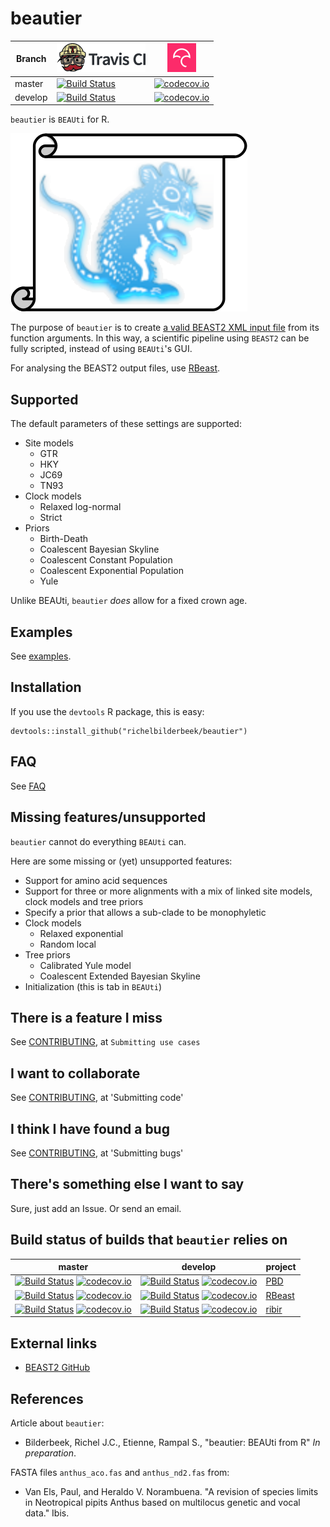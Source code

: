 # beautier

Branch|[![Travis CI logo](pics/TravisCI.png)](https://travis-ci.org)|[![Codecov logo](pics/Codecov.png)](https://www.codecov.io)
---|---|---
master|[![Build Status](https://travis-ci.org/richelbilderbeek/beautier.svg?branch=master)](https://travis-ci.org/richelbilderbeek/beautier)|[![codecov.io](https://codecov.io/github/richelbilderbeek/beautier/coverage.svg?branch=master)](https://codecov.io/github/richelbilderbeek/beautier/branch/master)
develop|[![Build Status](https://travis-ci.org/richelbilderbeek/beautier.svg?branch=develop)](https://travis-ci.org/richelbilderbeek/beautier)|[![codecov.io](https://codecov.io/github/richelbilderbeek/beautier/coverage.svg?branch=develop)](https://codecov.io/github/richelbilderbeek/beautier/branch/develop)

`beautier` is `BEAUti` for R.

![beautier logo](pics/beautier_logo.png)

The purpose of `beautier` is to create 
[a valid BEAST2 XML input file](inst/extdata/2_4.xml)
from its function arguments. In this way, a scientific pipeline using 
`BEAST2` can be fully scripted, instead of using `BEAUti`'s GUI.

For analysing the BEAST2 output files, use [RBeast](https://github.com/beast-dev/RBeast).

## Supported

The default parameters of these settings are supported:

 * Site models
   * GTR
   * HKY
   * JC69
   * TN93
 * Clock models
   * Relaxed log-normal
   * Strict
 * Priors
   * Birth-Death
   * Coalescent Bayesian Skyline
   * Coalescent Constant Population
   * Coalescent Exponential Population
   * Yule

Unlike BEAUti, `beautier` *does* allow for a fixed crown age.

## Examples

See [examples](examples.md).

## Installation

If you use the `devtools` R package, this is easy:

```
devtools::install_github("richelbilderbeek/beautier")
```

## FAQ

See [FAQ](Faq.md)

## Missing features/unsupported

`beautier` cannot do everything `BEAUti` can. 

Here are some missing or (yet) unsupported features:

 * Support for amino acid sequences
 * Support for three or more alignments with a mix of linked site models, clock models and tree priors
 * Specify a prior that allows a sub-clade to be monophyletic 
 * Clock models
   * Relaxed exponential
   * Random local
 * Tree priors
   * Calibrated Yule model
   * Coalescent Extended Bayesian Skyline
 * Initialization (this is tab in `BEAUti`)

## There is a feature I miss

See [CONTRIBUTING](CONTRIBUTING.md), at `Submitting use cases`

## I want to collaborate

See [CONTRIBUTING](CONTRIBUTING.md), at 'Submitting code'

## I think I have found a bug

See [CONTRIBUTING](CONTRIBUTING.md), at 'Submitting bugs' 

## There's something else I want to say

Sure, just add an Issue. Or send an email.

## Build status of builds that `beautier` relies on

master|develop|project
---|---|---
[![Build Status](https://travis-ci.org/rsetienne/PBD.svg?branch=master)](https://travis-ci.org/rsetienne/PBD) [![codecov.io](https://codecov.io/github/rsetienne/PBD/coverage.svg?branch=master)](https://codecov.io/github/rsetienne/PBD?branch=master) | [![Build Status](https://travis-ci.org/rsetienne/PBD.svg?branch=develop)](https://travis-ci.org/rsetienne/PBD) [![codecov.io](https://codecov.io/github/rsetienne/PBD/coverage.svg?branch=master)](https://codecov.io/github/rsetienne/PBD?branch=master) | [PBD](https://github.com/rsetienne/PBD)
[![Build Status](https://travis-ci.org/beast-dev/RBeast.svg?branch=master)](https://travis-ci.org/beast-dev/RBeast) [![codecov.io](https://codecov.io/github/beast-dev/RBeast/coverage.svg?branch=master)](https://codecov.io/github/beast-dev/RBeast?branch=master) | [![Build Status](https://travis-ci.org/beast-dev/RBeast.svg?branch=develop)](https://travis-ci.org/beast-dev/RBeast) [![codecov.io](https://codecov.io/github/beast-dev/RBeast/coverage.svg?branch=master)](https://codecov.io/github/beast-dev/RBeast?branch=master) | [RBeast](https://github.com/beast-dev/RBeast)
[![Build Status](https://travis-ci.org/richelbilderbeek/ribir.svg?branch=master)](https://travis-ci.org/richelbilderbeek/ribir) [![codecov.io](https://codecov.io/github/richelbilderbeek/ribir/coverage.svg?branch=master)](https://codecov.io/github/richelbilderbeek/ribir?branch=master) | [![Build Status](https://travis-ci.org/richelbilderbeek/ribir.svg?branch=develop)](https://travis-ci.org/richelbilderbeek/ribir) [![codecov.io](https://codecov.io/github/richelbilderbeek/ribir/coverage.svg?branch=master)](https://codecov.io/github/richelbilderbeek/ribir?branch=master) | [ribir](https://github.com/richelbilderbeek/ribir)

## External links

 * [BEAST2 GitHub](https://github.com/CompEvol/beast2)

## References

Article about `beautier`:

 * Bilderbeek, Richel J.C., Etienne, Rampal S., "beautier: BEAUti from R" *In preparation*.

FASTA files `anthus_aco.fas` and `anthus_nd2.fas` from:
 
 * Van Els, Paul, and Heraldo V. Norambuena. "A revision of species limits in Neotropical pipits Anthus based on multilocus genetic and vocal data." Ibis.
